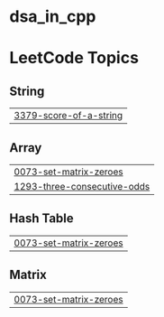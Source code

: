 # dsa_in_cpp
<!---LeetCode Topics Start-->
# LeetCode Topics
## String
|  |
| ------- |
| [3379-score-of-a-string](https://github.com/Shubhee01/dsa_in_cpp/tree/master/3379-score-of-a-string) |
## Array
|  |
| ------- |
| [0073-set-matrix-zeroes](https://github.com/Shubhee01/dsa_in_cpp/tree/master/0073-set-matrix-zeroes) |
| [1293-three-consecutive-odds](https://github.com/Shubhee01/dsa_in_cpp/tree/master/1293-three-consecutive-odds) |
## Hash Table
|  |
| ------- |
| [0073-set-matrix-zeroes](https://github.com/Shubhee01/dsa_in_cpp/tree/master/0073-set-matrix-zeroes) |
## Matrix
|  |
| ------- |
| [0073-set-matrix-zeroes](https://github.com/Shubhee01/dsa_in_cpp/tree/master/0073-set-matrix-zeroes) |
<!---LeetCode Topics End-->
